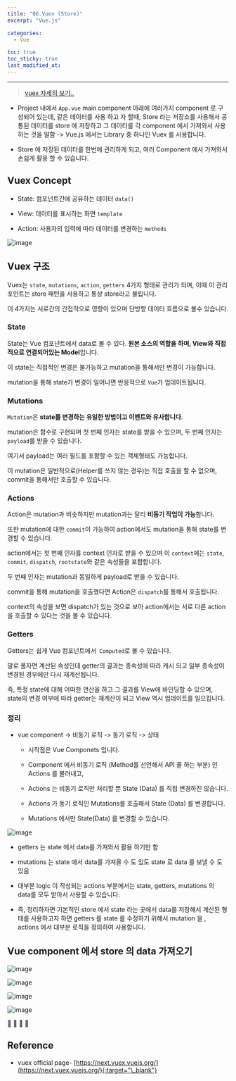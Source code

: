 ```yaml
---
title: "06.Vuex (Store)"
excerpt: "Vue.js"

categories:
  - Vue

toc: true
toc_sticky: true
last_modified_at:
---
```


---


> [vuex 자세히 보기..](https://next.vuex.vuejs.org/)

- Project 내에서 `App.vue` main component 아래에 여러가지 component 로 구성되어 있는데, 같은 데이터를 사용 하고 자 할때, Store 라는 저장소를 사용해서 공통된 데이터를 store 에 저장하고 그 데이터를 각 component 에서 가져와서 사용하는 것을 말함 ->  Vue.js 에서는 Library 중 하나인 Vuex 를 사용합니다.

- Store 에 저장된 데이터를 한번에 관리하게 되고, 여러 Component 에서 가져와서 손쉽게 활용 할 수 있습니다.


## Vuex Concept 

- State: 컴포넌트간에 공유하는 데이터 `data()`

- View: 데이터를 표시하는 화면 `template` 

- Action: 사용자의 입력에 따라 데이터를 변경하는 `methods`

![image](https://user-images.githubusercontent.com/28912774/122198141-d90f1e00-ced3-11eb-8a04-6ef02683e8d6.png)


## Vuex 구조

Vuex는 `state`, `mutations`, `action`, `getters` 4가지 형태로 관리가 되며, 이때 이 관리 포인트는 store 패턴을 사용하고 통상 store라고 불립니다. 

이 4가지는 서로간의 간접적으로 영향이 있으며 단방향 데이터 흐름으로 볼수 있습니다.


### State

State는 Vue 컴포넌트에서 data로 볼 수 있다. **원본 소스의 역할을 하며, View와 직접적으로 연결되어있는 Model**입니다. 

이 state는 직접적인 변경은 불가능하고 mutation을 통해서만 변경이 가능합니다. 

mutation을 통해 state가 변경이 일어나면 반응적으로 `Vue`가 업데이트됩니다.

### Mutations

`Mutation`은 **state를 변경하는 유일한 방법이고 이벤트와 유사합니다**. 

mutation은 함수로 구현되며 첫 번째 인자는 state를 받을 수 있으며, 두 번째 인자는` payload`를 받을 수 있습니다. 

여기서 payload는 여러 필드를 포함할 수 있는 객체형태도 가능합니다. 

이 mutation은 일반적으로(Helper를 쓰지 않는 경우)는 직접 호출을 할 수 없으며, commit을 통해서만 호출할 수 있습니다.


### Actions

Action은 mutation과 비슷하지만 mutation과는 달리 **비동기 작업이 가능**합니다. 

또한 mutation에 대한 `commit`이 가능하여 action에서도 mutation을 통해 state를 변경할 수 있습니다. 

action에서는 첫 번째 인자를 context 인자로 받을 수 있으며 이 `context`에는 `state`, `commit`, `dispatch`, `rootstate`와 같은 속성들을 포함합니다. 

두 번째 인자는 mutation과 동일하게 payload로 받을 수 있습니다.

commit을 통해 mutation을 호출했다면 Action은 `dispatch`를 통해서 호출됩니다. 

context의 속성을 보면 dispatch가 있는 것으로 보아 action에서는 서로 다른 action을 호출할 수 있다는 것을 볼 수 있습니다.


### Getters

Getters는 쉽게 Vue 컴포넌트에서` Computed`로 볼 수 있습니다. 

말로 풀자면 계산된 속성인데 getter의 결과는 종속성에 따라 캐시 되고 일부 종속성이 변경된 경우에만 다시 재계산됩니다.

즉, 특정 state에 대해 어떠한 연산을 하고 그 결과를 View에 바인딩할 수 있으며, state의 변경 여부에 따라 getter는 재계산이 되고 View 역시 업데이트를 일으킵니다. 


### 정리 

- vue component -> 비동기 로직 -> 동기 로직 -> 상태

    - 시작점은 Vue Componets 입니다.

    - Component 에서 비동기 로직 (Method를 선언해서 API 콜 하는 부분) 인 Actions 를 불러내고,

    - Actions 는 비동기 로직만 처리할 뿐 State (Data) 를 직접 변경하진 않습니다.

    - Actions 가 동기 로직인 Mutations를 호출해서 State (Data) 를 변경합니다.

    - Mutations 에서만 State(Data) 를 변경할 수 있습니다.

 


![image](https://user-images.githubusercontent.com/28912774/122198239-f2b06580-ced3-11eb-9d47-56355bf62e16.png)


- getters 는 state 에서 data를 가져와서 활용 하기만 함

- mutations 는  state 에서 data를 가져올 수 도 있도 state 로 data 를 보낼 수 도 있음

- 대부분 logic 이 작성되는 actions 부분에서는 state, getters, mutations 의 data를 모두 받아서 사용할 수 있습니다.


- 즉, 정리하자면 기본적인 store 에서 state 라는 곳에서 data를 저장해서 계산된 형태를 사용하고자 하면 getters 를 state 를 수정하기 위해서 mutation 을 , actions 에서 대부분 로직을 정의하여 사용합니다.


## Vue component 에서 store 의 data 가져오기

![image](https://user-images.githubusercontent.com/28912774/122211210-702ea280-cee1-11eb-9640-0a99189d25f0.png)


![image](https://user-images.githubusercontent.com/28912774/122211245-7c1a6480-cee1-11eb-9f57-15f2ce7dc1c1.png)


![image](https://user-images.githubusercontent.com/28912774/122211223-73c22980-cee1-11eb-92e8-af90ee473c8f.png)


![image](https://user-images.githubusercontent.com/28912774/122211263-80468200-cee1-11eb-96b5-db0439d34d81.png)






🔶 🔷  📌 🔑

## Reference

- vuex official page- [https://next.vuex.vuejs.org/](https://next.vuex.vuejs.org/){:target="\_blank"}



